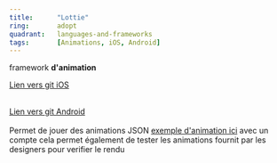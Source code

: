 ```yaml
---
title:      "Lottie"
ring:       adopt
quadrant:   languages-and-frameworks
tags:       [Animations, iOS, Android]
---
```


<p>framework <b>d'animation</b></p>
<p><a href="https://github.com/airbnb/lottie-ios">Lien vers git iOS</a> <br /> <br />
<p><a href="https://github.com/airbnb/lottie-android">Lien vers git Android</a> <br /> <br />
Permet de jouer des animations JSON
<a href="https://lottiefiles.com/">exemple d'animation ici</a>
avec un compte cela permet également de tester les animations fournit par les designers pour verifier le rendu
</p>